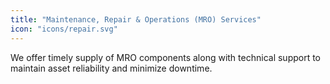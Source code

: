 ```yaml
---
title: "Maintenance, Repair & Operations (MRO) Services"
icon: "icons/repair.svg"
---
```

We offer timely supply of MRO components along with technical support to maintain asset reliability and minimize downtime.